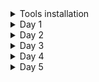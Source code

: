 <details>
<summary> Tools installation  </summary>
  
### commands to install toolchain

```
git clone https://github.com/kunalg123/riscv_workshop_collaterals.git
cd riscv_workshop_collaterals
chmod +x run.sh
./run.sh

```

```
cd ~/riscv_toolchain/iverilog/
git checkout v10-branch
git pull 
chmod 777 autoconf.sh 
./autoconf.sh 
./configure 
make
sudo make install
```

### set path variable in bashrc file

The below commands will create path variable in bashrc file. 

```
gedit .bashrc
export PATH="/home/dilli/riscv_toolchain/riscv64-unknown-elf-gcc-8.3.0-2019.08.0-x86_64-linux-ubuntu14/bin:$PATH" 
source .bashrc
```

</details>

<details>
<summary>Day 1 </summary>

## Application to hardware flow
  
![Screenshot (12)](https://github.com/dillibabuporlapothula/RISCV/assets/141803312/3a2a9565-23f5-43f3-a6ec-e46495ed173c)

![Screenshot (13)](https://github.com/dillibabuporlapothula/RISCV/assets/141803312/748498f6-9979-48ab-b857-93f51cf3b239)

## Lab for software toolchain

### compiling simple c program

use below commands to compile and see the output of c program : sum of n natural numbers

```
gedit sum1ton.c
gcc sum1ton.c
./a.out

```
![sum1ton](https://github.com/dillibabuporlapothula/RISCV/assets/141803312/163f3601-dc88-4561-ad04-3a96ef1d6cfa)

![program o_p](https://github.com/dillibabuporlapothula/RISCV/assets/141803312/d36e5451-5253-49e6-b900-f4bc078fd4a7)

### GCC compile and disassemble

```
riscv64-unknown-elf-gcc -O1 -mabi=lp64 -march=rv64i -o sum1ton.o sum1ton.c
riscv64-unknown-elf-gcc -Ofast -mabi=lp64 -march=rv64i -o sum1ton_ofast.o sum1ton.c
riscv64-unknown-elf-objdump -d sum1ton_O1.o | less

```

![disassemble](https://github.com/dillibabuporlapothula/RISCV/assets/141803312/9e7a00e6-6685-49fd-b78a-9523737ccbda)

By using -ofast

![ofast](https://github.com/dillibabuporlapothula/RISCV/assets/141803312/6c1e373c-2e24-4e71-9627-2a4ca36b6d83)

### spike simulation

```
spike -d pk sum1ton.o 
```
![spike](https://github.com/dillibabuporlapothula/RISCV/assets/141803312/345bddb6-a8f4-4897-a566-3e5d088500ac)
![Screenshot (14)](https://github.com/dillibabuporlapothula/RISCV/assets/141803312/709e741c-191b-4402-964c-ab3f6b8f5cf8)



</details>

<details>
<summary>Day 2 </summary>

## Application binary interface(ABI) and verification flow

![Screenshot (15)](https://github.com/dillibabuporlapothula/RISCV/assets/141803312/c0c69b5e-7337-4776-8c16-6ba5c84a39cb)

```
riscv64-unknown-elf-gcc -Ofast -mabi=lp64 -march=rv64i -o sum1to9_custom.o sum1to9_custom.c load.S
riscv64-unknown-elf-objdump -d sum1to9_custom.o | less
spike pk sum1to9_custom.o
```
![code](https://github.com/dillibabuporlapothula/RISCV/assets/141803312/6eee55c0-d07f-4fff-9c58-bce35443f524)
![execution](https://github.com/dillibabuporlapothula/RISCV/assets/141803312/af914a45-9e47-4265-9944-ba7fb1d1f9c7)
![machinecode](https://github.com/dillibabuporlapothula/RISCV/assets/141803312/a1a290e9-86fc-44fa-8fa5-0c7f7e2ebb3e)

### how to run C program on RISCV CPU

![Screenshot (16)](https://github.com/dillibabuporlapothula/RISCV/assets/141803312/2afe9f33-1f5a-4195-b7bf-f328acdb43fa)
![Screenshot (17)](https://github.com/dillibabuporlapothula/RISCV/assets/141803312/091c90c0-46d6-406c-ade5-eeb78262d319)

```
cd riscv_workshop_collaterals/labs/
chmod 777 rv32im.sh
./rv32im.sh 
```
![2  1](https://github.com/dillibabuporlapothula/RISCV/assets/141803312/17570320-10eb-4198-8aa1-fd1e32179348)

![2 2 - hex](https://github.com/dillibabuporlapothula/RISCV/assets/141803312/60288216-042c-44df-9763-4c56007c7e38)

</details>

<details>
<summary>Day 3 </summary>
</details>

<details>
<summary>Day 4 </summary>
</details>

<details>
<summary>Day 5 </summary>
</details>
